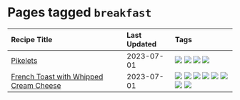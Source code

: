 # Pages tagged `breakfast`

|Recipe Title|Last Updated|Tags
|:---|:---|:---|
|[Pikelets](../recipes/pikelets.md)|2023-07-01|[![](https://img.shields.io/badge/tag-breakfast-5d33f3)](../tags/breakfast.md) [![](https://img.shields.io/badge/tag-dessert-1433c8)](../tags/dessert.md) [![](https://img.shields.io/badge/tag-family-1d5152)](../tags/family.md) [![](https://img.shields.io/badge/tag-fried-af803c)](../tags/fried.md)|
|[French Toast with Whipped Cream Cheese](../recipes/frenchtoastwhippedcreamcheese.md)|2023-07-01|[![](https://img.shields.io/badge/tag-amazing-659a8f)](../tags/amazing.md) [![](https://img.shields.io/badge/tag-breakfast-5d33f3)](../tags/breakfast.md) [![](https://img.shields.io/badge/tag-dairy-5c1fef)](../tags/dairy.md) [![](https://img.shields.io/badge/tag-dessert-1433c8)](../tags/dessert.md) [![](https://img.shields.io/badge/tag-fried-af803c)](../tags/fried.md) [![](https://img.shields.io/badge/tag-large_quantity-cb29b)](../tags/large_quantity.md) [![](https://img.shields.io/badge/tag-messy-8f457a)](../tags/messy.md) [![](https://img.shields.io/badge/tag-mine-8ce73b)](../tags/mine.md)|